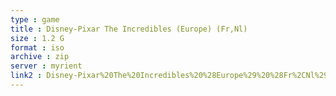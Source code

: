 ```yaml
---
type : game
title : Disney-Pixar The Incredibles (Europe) (Fr,Nl)
size : 1.2 G
format : iso
archive : zip
server : myrient
link2 : Disney-Pixar%20The%20Incredibles%20%28Europe%29%20%28Fr%2CNl%29
---
```

